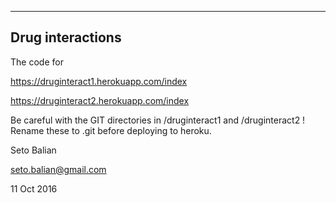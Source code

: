 ----
Drug interactions
----

The code for

https://druginteract1.herokuapp.com/index

https://druginteract2.herokuapp.com/index

Be careful with the GIT directories in /druginteract1 and /druginteract2 ! Rename these to .git before deploying to heroku.

Seto Balian

<seto.balian@gmail.com>

11 Oct 2016

